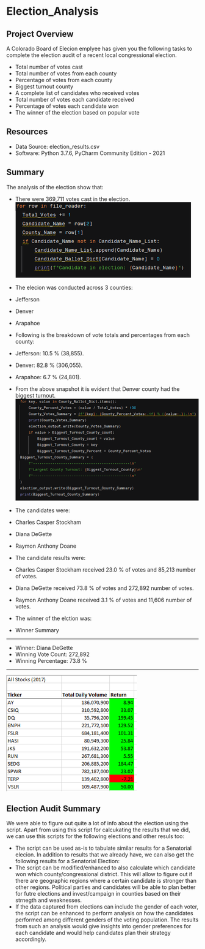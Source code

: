# Election_Analysis

##  Project Overview
A Colorado Board of Elecion emplyee has given you the following tasks to complete the election audit of a recent local congressional election.

- Total number of votes cast
- Total number of votes from each county
- Percentage of votes from each county
- Biggest turnout county
- A complete list of candidates who received votes
- Total number of votes each candidate received
- Percentage of votes each candidate won
- The winner of the election based on popular vote

## Resources
- Data Source: election_results.csv
- Software: Python 3.7.6, PyCharm Community Edition - 2021

## Summary
The analysis of the election show that:
- There were 369,711 votes cast in the election.
![Total_Votes](https://github.com/abhi82git/Election_Analysis/blob/068845e7f4a4b38f75d2462542eb43781a0f7df1/Resources/Total_Votes.png)


- The elecion was conducted across 3 counties:
 - Jefferson
 - Denver
 - Arapahoe

- Following is the breakdown of vote totals and percentages from each county:
 - Jefferson: 10.5 % (38,855).
 - Denver: 82.8 % (306,055).
 - Arapahoe: 6.7 % (24,801).

- From the above snapshot it is evident that Denver county had the biggest turnout.
![County_Summary_Biggest_Turnout](https://github.com/abhi82git/Election_Analysis/blob/068845e7f4a4b38f75d2462542eb43781a0f7df1/Resources/County_Summary_and_Biggest_Turnout.png)

- The candidates were:
 - Charles Casper Stockham
 - Diana DeGette
 - Raymon Anthony Doane
 
- The candidate results were:
 - Charles Casper Stockham received 23.0 % of votes and 85,213 number of votes.
 - Diana DeGette received 73.8 % of votes and 272,892 number of votes.
 - Raymon Anthony Doane received 3.1 %  of votes and 11,606 number of votes.
 
- The winner of the elction was:
 - Winner Summary
 - ---------------------------------------------
 - Winner: Diana DeGette
 - Winning Vote Count: 272,892
 - Winning Percentage: 73.8 %
 - ---------------------------------------------
 ![2017_returns](https://github.com/abhi82git/stock-analysis/blob/1195e40e0bb244574b20f27470eefdc9e0f99ad8/Resources/2017_Returns.png)
 
 ## Election Audit Summary
 We were able to figure out quite a lot of info about the election using the script. Apart from using this script for calcukating the results that we did, we can use this scripts for the following elections and other resuls too:
 
 - The script can be used as-is to tabulate similar results for a Senatorial elecion. In addition to results that we already have, we can also get the following results for a Senatorial Election:
  - The script can be modified/enhanced to also calculate which candidate won which county/congressional district. This will allow to figure out if there are geographic regions where a certain candidate is stronger than other regions. Political parties and candidates will be able to plan better for futre elections and invest/campaign in counties based on their strnegth and weaknesses.
  - If the data captured from elections can include the gender of each voter, the script can be enhanced to perform analysis on how the candidates performed among different genders of the voting population. The results from such an analysis would give insights into gender preferences for each candidate and would help candidates plan their strategy accordingly.